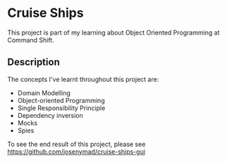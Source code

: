 # Cruise Ships
This project is part of my learning about Object Oriented Programming at Command Shift.

## Description
The concepts I've learnt throughout this project are:

- Domain Modelling
- Object-oriented Programming
- Single Responsibility Principle
- Dependency inversion
- Mocks
- Spies

To see the end result of this project, please see https://github.com/josenymad/cruise-ships-gui 
